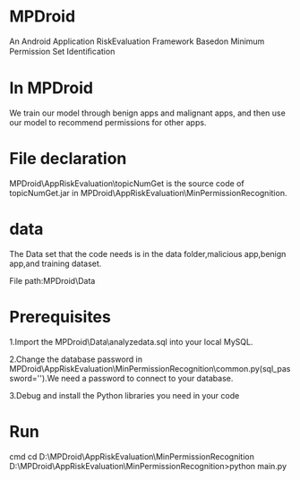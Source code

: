 # MPDroid
An Android Application RiskEvaluation Framework Basedon Minimum Permission Set Identiﬁcation
# In MPDroid
We train our model through benign apps and malignant apps, and then use our model to recommend permissions for other apps.
# File declaration
MPDroid\AppRiskEvaluation\topicNumGet is the source code of topicNumGet.jar in MPDroid\AppRiskEvaluation\MinPermissionRecognition.
# data 
The Data set that the code needs is in the data folder,malicious app,benign app,and training dataset.

File path:MPDroid\Data
# Prerequisites
1.Import the MPDroid\Data\analyzedata.sql into your local MySQL.

2.Change the database password in MPDroid\AppRiskEvaluation\MinPermissionRecognition\common.py(sql_password='').We need a password to connect to your database.

3.Debug and install the Python libraries you need in your code
# Run
cmd
cd D:\MPDroid\AppRiskEvaluation\MinPermissionRecognition
D:\MPDroid\AppRiskEvaluation\MinPermissionRecognition>python main.py
